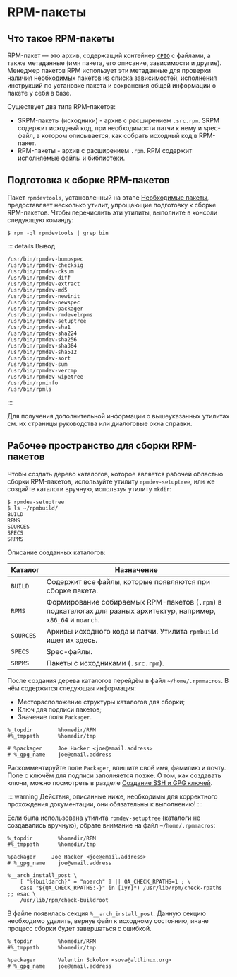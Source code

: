 # RPM-пакеты

## Что такое RPM-пакеты

RPM-пакет — это архив, содержащий контейнер [`CPIO`](https://en.wikipedia.org/wiki/Cpio) с файлами, а также метаданные (имя пакета, его описание, зависимости и другие). Менеджер пакетов RPM использует эти метаданные для проверки наличия необходимых пакетов из списка зависимостей, исполнения инструкций по установке пакета и сохранения общей информации о пакете у себя в базе.

Существует два типа RPM-пакетов:

- SRPM-пакеты (исходники) - архив с расширением `.src.rpm`. SRPM содержит исходный код, при необходимости патчи к нему и spec-файл, в котором описывается, как собрать исходный код в RPM-пакет.
- RPM-пакеты - архив с расширением `.rpm`. RPM содержит исполняемые файлы и библиотеки.

## Подготовка к сборке RPM-пакетов

Пакет `rpmdevtools`, установленный на этапе [Необходимые пакеты](#prerequisites), предоставляет несколько утилит, упрощающие подготовку к сборке RPM-пакетов. Чтобы перечислить эти утилиты, выполните в консоли следующую команду:

```shell
$ rpm -ql rpmdevtools | grep bin
```

::: details Вывод

```
/usr/bin/rpmdev-bumpspec
/usr/bin/rpmdev-checksig
/usr/bin/rpmdev-cksum
/usr/bin/rpmdev-diff
/usr/bin/rpmdev-extract
/usr/bin/rpmdev-md5
/usr/bin/rpmdev-newinit
/usr/bin/rpmdev-newspec
/usr/bin/rpmdev-packager
/usr/bin/rpmdev-rmdevelrpms
/usr/bin/rpmdev-setuptree
/usr/bin/rpmdev-sha1
/usr/bin/rpmdev-sha224
/usr/bin/rpmdev-sha256
/usr/bin/rpmdev-sha384
/usr/bin/rpmdev-sha512
/usr/bin/rpmdev-sort
/usr/bin/rpmdev-sum
/usr/bin/rpmdev-vercmp
/usr/bin/rpmdev-wipetree
/usr/bin/rpminfo
/usr/bin/rpmls
```

:::

Для получения дополнительной информации о вышеуказанных утилитах см. их страницы руководства или диалоговые окна справки.

## Рабочее пространство для сборки RPM-пакетов

Чтобы создать дерево каталогов, которое является рабочей областью сборки RPM-пакетов, используйте утилиту `rpmdev-setuptree`, или же создайте каталоги вручную, используя утилиту `mkdir`:

```shell
$ rpmdev-setuptree
$ ls ~/rpmbuild/
BUILD
RPMS
SOURCES
SPECS
SRPMS
```

Описание созданных каталогов:

| Каталог   | Назначение                                                                                                        |
| --------- | ----------------------------------------------------------------------------------------------------------------- |
| `BUILD`   | Содержит все файлы, которые появляются при сборке пакета.                                                         |
| `RPMS`    | Формирование собираемых RPM-пакетов (`.rpm`) в подкаталогах для разных архитектур, например, `x86_64` и `noarch`. |
| `SOURCES` | Архивы исходного кода и патчи. Утилита `rpmbuild` ищет их здесь.                                                  |
| `SPECS`   | Spec-файлы.                                                                                                       |
| `SRPMS`   | Пакеты с исходниками (`.src.rpm`).                                                                                |

После создания дерева каталогов перейдём в файл `~/home/.rpmmacros`. В нём содержится следующая информация:

- Месторасположение структуры каталогов для сборки;
- Ключ для подписи пакетов;
- Значение поля `Packager`.

```
%_topdir        %homedir/RPM
#%_tmppath      %homedir/tmp

# %packager     Joe Hacker <joe@email.address>
# %_gpg_name    joe@email.address
```

Раскомментируйте поле `Packager`, впишите своё имя, фамилию и почту. Поле с ключём для подписи заполняется позже. О том, как создавать ключи, можно посмотреть в разделе [Создание SSH и GPG ключей](#JoinKey).

::: warning
Действия, описанные ниже, необходимы для корректного прохождения документации, они обязательны к выполнению!
:::

Если была использована утилита `rpmdev-setuptree` (каталоги не создавались вручную), обрате внимание на файл `~/home/.rpmmacros`:

```
%_topdir        %homedir/RPM
#%_tmppath      %homedir/tmp

%packager     Joe Hacker <joe@email.address>
# %_gpg_name    joe@email.address

%__arch_install_post \
    [ "%{buildarch}" = "noarch" ] || QA_CHECK_RPATHS=1 ; \
    case "${QA_CHECK_RPATHS:-}" in [1yY]*) /usr/lib/rpm/check-rpaths ;; esac \
    /usr/lib/rpm/check-buildroot
```

В файле появилась секция `%__arch_install_post`. Данную секцию необходимо удалить, вернув файл к исходному состоянию, иначе процесс сборки будет завершаться с ошибкой.

```
%_topdir        %homedir/RPM
#%_tmppath      %homedir/tmp

%packager       Valentin Sokolov <sova@altlinux.org>
# %_gpg_name    joe@email.address
```
